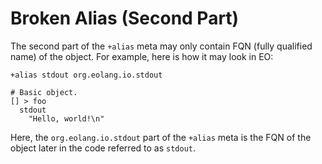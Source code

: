 # Broken Alias (Second Part)

The second part of the `+alias` meta may only contain FQN
(fully qualified name) of the object. For example, here is how it may look
in EO:

```eo
+alias stdout org.eolang.io.stdout

# Basic object.
[] > foo
  stdout
    "Hello, world!\n"
```

Here, the `org.eolang.io.stdout` part of the `+alias` meta is the
FQN of the object later in the code referred to as `stdout`.
